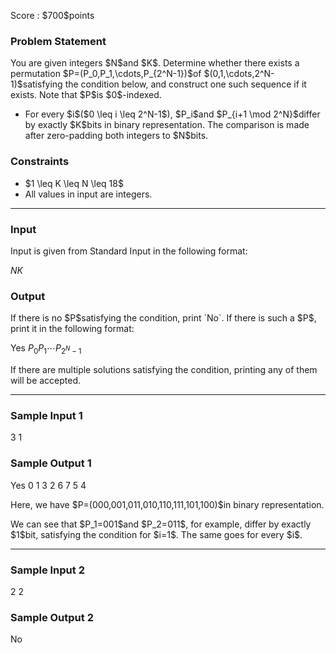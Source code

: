 
<div>

<span>

<span>

<p>
Score : $700$points
</p>

<div>

<section>

### **Problem Statement**

<p>
You are given integers $N$and $K$.
Determine whether there exists a permutation $P=(P_0,P_1,\cdots,P_{2^N-1})$of $(0,1,\cdots,2^N-1)$satisfying the condition below, and construct one such sequence if it exists. Note that $P$is $0$-indexed.
</p>

<ul>

<li>
For every $i$($0 \leq i \leq 2^N-1$), $P_i$and $P_{i+1 \mod 2^N}$differ by exactly $K$bits in binary representation.
The comparison is made after zero-padding both integers to $N$bits.
</li>

</ul>

</section>

</div>

<div>

<section>

### **Constraints**

<ul>

<li>
$1 \leq K \leq N \leq 18$
</li>

<li>
All values in input are integers.
</li>

</ul>

</section>

</div>

---

<div>

<div>

<section>

### **Input**

<p>
Input is given from Standard Input in the following format:
</p>

<div>

$N$$K$
</div>

</section>

</div>

<div>

<section>

### **Output**

<p>
If there is no $P$satisfying the condition, print `No`.
If there is such a $P$, print it in the following format:
</p>

<div>

Yes
$P_0$$P_1$$\cdots$$P_{2^N-1}$
</div>

<p>
If there are multiple solutions satisfying the condition, printing any of them will be accepted.
</p>

</section>

</div>

</div>

---

<div>

<section>

### **Sample Input 1**

<div>

3 1

</div>

</section>

</div>

<div>

<section>

### **Sample Output 1**

<div>

Yes
0 1 3 2 6 7 5 4

</div>

<p>
Here, we have $P=(000,001,011,010,110,111,101,100)$in binary representation.
</p>

<p>
We can see that $P_1=001$and $P_2=011$, for example, differ by exactly $1$bit, satisfying the condition for $i=1$.
The same goes for every $i$.
</p>

</section>

</div>

---

<div>

<section>

### **Sample Input 2**

<div>

2 2

</div>

</section>

</div>

<div>

<section>

### **Sample Output 2**

<div>

No

</div>

</section>

</div>

</span>

</span>

</div>
